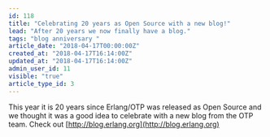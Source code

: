 ```yaml
---
id: 118
title: "Celebrating 20 years as Open Source with a new blog!"
lead: "After 20 years we now finally have a blog."
tags: "blog anniversary "
article_date: "2018-04-17T00:00:00Z"
created_at: "2018-04-17T16:14:00Z"
updated_at: "2018-04-17T16:14:00Z"
admin_user_id: 11
visible: "true"
article_type_id: 3
---
```

 This year it is 20 years since Erlang/OTP was released as Open Source and we thought it was a good idea to celebrate with a new blog from the OTP team.
Check out [http://blog.erlang.org](http://blog.erlang.org)
